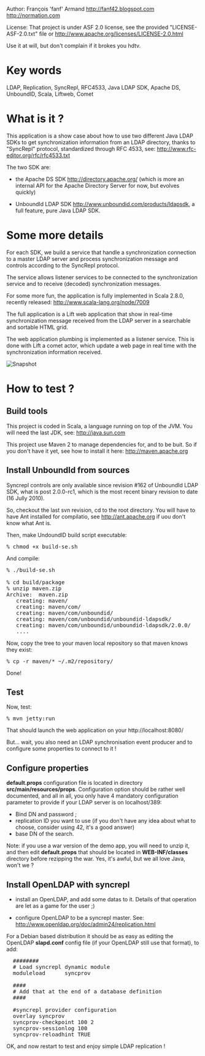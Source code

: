 
Author: François 'fanf' Armand
        http://fanf42.blogspot.com
        http://normation.com

License:  That project is under ASF 2.0 license, see the 
          provided "LICENSE-ASF-2.0.txt" file  or 
          http://www.apache.org/licenses/LICENSE-2.0.html

Use it at will, but don't complain if it brokes you hdtv. 

Key words
=========

LDAP, Replication, SyncRepl, RFC4533, Java LDAP SDK, Apache DS, UnboundID, 
Scala, Liftweb, Comet

What is it ?
============

This application is a show case about how to use two different Java LDAP SDKs 
to get synchronization information from an LDAP directory, thanks to "SyncRepl"
protocol, standardized through RFC 4533, see:
http://www.rfc-editor.org/rfc/rfc4533.txt

The two SDK are:
- the Apache DS SDK http://directory.apache.org/ (which is more an internal API
  for the Apache Directory Server for now, but evolves quickly)
  
- UnboundId LDAP SDK http://www.unboundid.com/products/ldapsdk, a full feature, 
  pure Java LDAP SDK. 

Some more details
=================

For each SDK, we build a service that handle a synchronization connection to a 
master LDAP server and process synchronization message and controls according 
to the SyncRepl protocol. 

The service allows listener services to be connected to the synchronization 
service and to receive (decoded) synchronization messages.

For some more fun, the application is fully implemented in Scala 2.8.0, recently
released: http://www.scala-lang.org/node/7009

The full application is a Lift web application that show in real-time 
synchronization message received from the LDAP server in a searchable and
sortable HTML grid. 

The web application plumbing is implemented as a listener service. This is done 
with Lift a comet actor, which update a web page in real time with the 
synchronization information received. 

![Snapshot](http://4.bp.blogspot.com/_9D3n-ZqzF48/TEMDGz0H8TI/AAAAAAAABHA/_VTGVmDEeAI/s1600/syweno-main.png "Syweno snapshot")


How to test ?
=============

Build tools
-----------

This project is coded in Scala, a language running on top of the JVM.
You will need the last JDK, see: http://java.sun.com

This project use Maven 2 to manage dependencies for, and to be buit. So if you 
don't have it yet, see how to install it here: http://maven.apache.org

Install UnboundId from sources
------------------------------

Syncrepl controls are only available since revision #162 of UnboundId LDAP SDK, 
what is post 2.0.0-rc1, which is the most recent binary revision to date 
(16 Jully 2010).

So, checkout the last svn revision, cd to the root directory. 
You will have to have Ant installed for compilatio, see 
http://ant.apache.org if uou don't know what Ant is. 

Then, make UndoundID build script executable:
<pre>
% chmod +x build-se.sh
</pre>

And compile:
<pre>
% ./build-se.sh
</pre<

That should terminate without error, and create a "build/package" directory 
with the maven jars:

<pre>
% cd build/package
% unzip maven.zip
Archive:  maven.zip
   creating: maven/
   creating: maven/com/
   creating: maven/com/unboundid/
   creating: maven/com/unboundid/unboundid-ldapsdk/
   creating: maven/com/unboundid/unboundid-ldapsdk/2.0.0/
   ....
</pre>

Now, copy the tree to your maven local repository so that maven 
knows they exist:

<pre>
% cp -r maven/* ~/.m2/repository/
</pre>

Done!

Test
----

Now, test: 
<pre>
% mvn jetty:run
</pre>

That should launch the web application on your http://localhost:8080/

But... wait, you also need an LDAP synchronisation event producer and to 
configure some properties to connect to it !

Configure properties
--------------------

**default.props** configuration file is located in directory **src/main/resources/props**. 
Configuration option should be rather well documented, and all in all, you only
have 4 mandatory configuration parameter to provide if your LDAP server is on 
localhost/389:

- Bind DN and password ;
- replication ID you want to use (if you don't have any idea about what to 
  choose, consider using 42, it's a good answer)
- base DN of the search. 

Note: if you use a war version of the demo app, you will need to unzip it, 
and then edit **default.props** that should be located in **WEB-INF/classes** 
directory before rezipping the war. Yes, it's awful, but we all love Java,
won't we ?

Install OpenLDAP with syncrepl
------------------------------

- install an OpenLDAP, and add some datas to it. Details of that operation are 
  let as a game for the user ;)
  
- configure OpenLDAP to be a syncrepl master. 
  See: http://www.openldap.org/doc/admin24/replication.html

For a Debian based distribution it should be as easy as editing the OpenLDAP 
**slapd.conf** config file (if your OpenLDAP still use that format), to add: 
  
<pre>
  ########
  # Load syncrepl dynamic module
  moduleload      syncprov

  ####
  # Add that at the end of a database definition
  ####
  
  #syncrepl provider configuration
  overlay syncprov
  syncprov-checkpoint 100 2
  syncprov-sessionlog 100
  syncprov-reloadhint TRUE
</pre>

OK, and now restart to test and enjoy simple LDAP replication !

